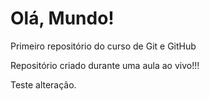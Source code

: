 # Olá, Mundo!
 Primeiro repositório do curso de  Git e GitHub

Repositório criado durante uma aula ao vivo!!!

Teste alteração.
